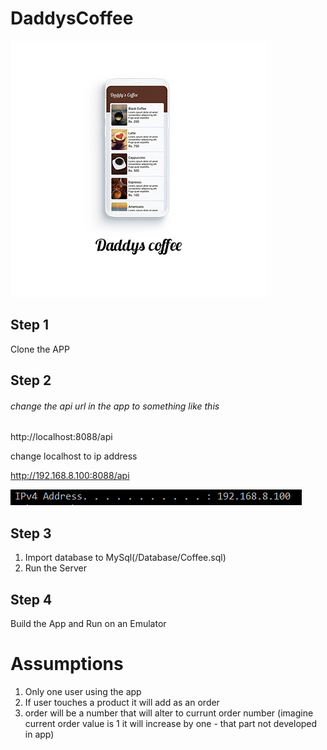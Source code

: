 # DaddysCoffee

![](images/s1.jpg)

## Step 1
Clone the APP

## Step 2
###### change the api url in the app to something like this 

http://localhost:8088/api

change localhost to ip address

http://192.168.8.100:8088/api

![](images/Screenshot%202020-11-28%20141209.png)

## Step 3
1. Import database to MySql(/Database/Coffee.sql)
2. Run the Server

## Step 4
Build the App and Run on an Emulator

# Assumptions
1. Only one user using the app 
2. If user touches a product it will add as an order
3. order will be a number that will alter to currunt order number (imagine current order value is 1 it will increase by one - that part not developed in app)

